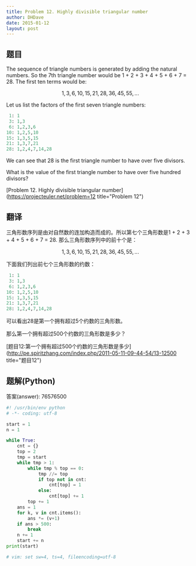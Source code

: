 ```yaml
---
title: Problem 12. Highly divisible triangular number
author: DHDave
date: 2015-01-12
layout: post
---
```


## 题目

The sequence of triangle numbers is generated by adding the natural numbers. So the 7th triangle number would be 1 + 2 + 3 + 4 + 5 + 6 + 7 = 28. The first ten terms would be:

$$ 1, 3, 6, 10, 15, 21, 28, 36, 45, 55, ...$$

Let us list the factors of the first seven triangle numbers:
<!--more-->
```python
 1: 1
 3: 1,3
 6: 1,2,3,6
10: 1,2,5,10
15: 1,3,5,15
21: 1,3,7,21
28: 1,2,4,7,14,28
```

We can see that 28 is the first triangle number to have over five divisors.

What is the value of the first triangle number to have over five hundred divisors?

[Problem 12. Highly divisible triangular number](https://projecteuler.net/problem=12 title="Problem 12")

## 翻译
三角形数序列是由对自然数的连加构造而成的。所以第七个三角形数是1 + 2 + 3 + 4 + 5 + 6 + 7 = 28. 那么三角形数序列中的前十个是：

$$ 1, 3, 6, 10, 15, 21, 28, 36, 45, 55, ... $$

下面我们列出前七个三角形数的约数：

```python
 1: 1
 3: 1,3
 6: 1,2,3,6
10: 1,2,5,10
15: 1,3,5,15
21: 1,3,7,21
28: 1,2,4,7,14,28
```

可以看出28是第一个拥有超过5个约数的三角形数。

那么第一个拥有超过500个约数的三角形数是多少？

[题目12:第一个拥有超过500个约数的三角形数是多少](http://pe.spiritzhang.com/index.php/2011-05-11-09-44-54/13-12500 title="题目12")

## 题解(Python)

答案(answer): 76576500

```python
#! /usr/bin/env python
# -*- coding: utf-8

start = 1
n = 1

while True:
    cnt = {}
    top = 2
    tmp = start
    while tmp > 1:
        while tmp % top == 0:
            tmp //= top
            if top not in cnt:
                cnt[top] = 1
            else:
                cnt[top] += 1
        top += 1
    ans = 1
    for k, v in cnt.items():
        ans *= (v+1)
    if ans > 500:
        break
    n += 1
    start += n
print(start)

# vim: set sw=4, ts=4, fileencoding=utf-8
```
